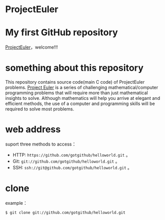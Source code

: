 # ProjectEuler
# My first GitHub repository

 [ProjectEuler](https://github.com/yudongwu/ProjectEuler)，welcome!!!

# something about this repository

This repository contains source code(main C code) of ProjectEuler problems.
[Project Euler](https://projecteuler.net) is a series of challenging mathematical/computer programming problems that will require more than just mathematical insights to solve. Although mathematics will help you arrive at elegant and efficient methods, the use of a computer and programming skills will be required to solve most problems.

# web address

suport three methods to access：

* HTTP: `https://github.com/gotgithub/helloworld.git` 。
* Git: `git://github.com/gotgithub/helloworld.git` 。
* SSH: `ssh://git@github.com/gotgithub/helloworld.git` 。

# clone

example：

    $ git clone git://github.com/gotgithub/helloworld.git
